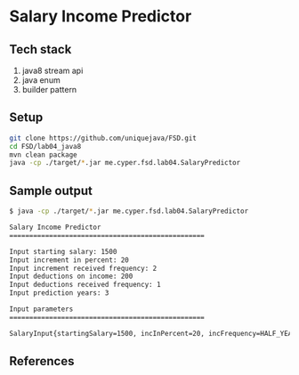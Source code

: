 # Salary Income Predictor

## Tech stack

1. java8 stream api
2. java enum
3. builder pattern

## Setup

```sh
git clone https://github.com/uniquejava/FSD.git
cd FSD/lab04_java8
mvn clean package
java -cp ./target/*.jar me.cyper.fsd.lab04.SalaryPredictor
```

## Sample output

```sh
$ java -cp ./target/*.jar me.cyper.fsd.lab04.SalaryPredictor

Salary Income Predictor
=================================================

Input starting salary: 1500
Input increment in percent: 20
Input increment received frequency: 2
Input deductions on income: 200
Input deductions received frequency: 1
Input prediction years: 3

Input parameters
=================================================

SalaryInput{startingSalary=1500, incInPercent=20, incFrequency=HALF_YEARLY, decAmount=200, decFrequency=ANNUALLY, years=3}
```

## References
